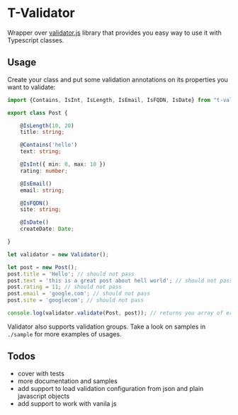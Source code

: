 # T-Validator

Wrapper over [validator.js][1] library that provides you easy way to use it with Typescript classes.

## Usage

Create your class and put some validation annotations on its properties you want to validate:

```typescript
import {Contains, IsInt, IsLength, IsEmail, IsFQDN, IsDate} from "t-validator/ValidationAnnotations";

export class Post {

    @IsLength(10, 20)
    title: string;

    @Contains('hello')
    text: string;

    @IsInt({ min: 0, max: 10 })
    rating: number;

    @IsEmail()
    email: string;

    @IsFQDN()
    site: string;

    @IsDate()
    createDate: Date;

}

let validator = new Validator();

let post = new Post();
post.title = 'Hello'; // should not pass
post.text = 'this is a great post about hell world'; // should not pass
post.rating = 11; // should not pass
post.email = 'google.com'; // should not pass
post.site = 'googlecom'; // should not pass

console.log(validator.validate(Post, post)); // returns you array of errors for fields that didn't pass validation
```

Validator also supports validation groups.
Take a look on samples in `./sample` for more examples of usages.

## Todos

* cover with tests
* more documentation and samples
* add support to load validation configuration from json and plain javascript objects 
* add support to work with vanila js

[1]: https://github.com/chriso/validator.js